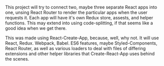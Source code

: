 This project will try to connect two, maybe three separate React apps into one, unsing React Router to render the particular apps when the user requests it. Each app will have it's own Redux store, assests, and helper functions. This may extend into using code-splitting, if that seems like a good idea when we get there.

This was made using React-Create-App, because, well, why not. It will use React, Redux. Webpack, Babel. ES6 features, maybe Styled-Components, React Router, as well as various loaders to deal with files of differing extensions and other helper libraries that Create-React-App uses behind the scenes.
